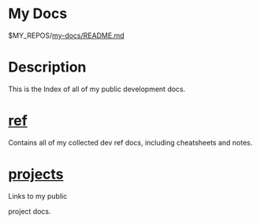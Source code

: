 # My Docs

$MY_REPOS/[my-docs/README.md](./README.md)

# Description

This is the Index of all of my public development docs.

# [ref](./ref/Index.md)

Contains all of my collected dev ref docs, including cheatsheets and notes.

# [projects](./projects/Index.md)

Links to my public 

project docs.
